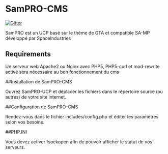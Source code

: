 # SamPRO-CMS
[![Gitter](https://badges.gitter.im/Join%20Chat.svg)](https://gitter.im/SpaceIndustries/SamPRO-CMS?utm_source=badge&utm_medium=badge&utm_campaign=pr-badge)

SamPRO est un UCP basé sur le thème de GTA et compatible SA-MP développé par SpaceIndustries

## Requirements
Un serveur web Apache2 ou Nginx avec PHP5, PHP5-curl et mod-rewrite activé sera nécessaire au bon fonctionnement du cms

##Installation de SamPRO-CMS

Ouvrez SamPRO-UCP et déplacer les fichiers dans le répertoire source (ou autres) de votre site internet.

##Configuration de SamPRO-CMS

Rendez-vous dans le fichier includes/config.php et éditer les paramètres selon vos besoins.

##PHP.INI

Vous devez activer fsockopen afin de pouvoir afficher le statut de vos serveurs.



